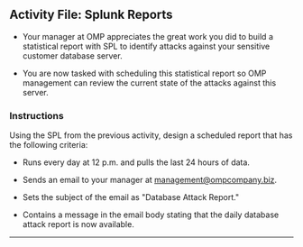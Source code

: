 ## Activity File: Splunk Reports 

- Your manager at OMP appreciates the great work you did to build a statistical report with SPL to identify attacks against your sensitive customer database server.

- You are now tasked with scheduling this statistical report so OMP management can review the current state of the attacks against this server.

### Instructions

Using the SPL from the previous activity, design a scheduled report that has the following criteria:
  - Runs every day at 12 p.m. and pulls the last 24 hours of data.

  - Sends an email to your manager at management@ompcompany.biz.
  
  - Sets the subject of the email as "Database Attack Report."
  
  - Contains a message in the email body stating that the daily database attack report is now available. 

---
